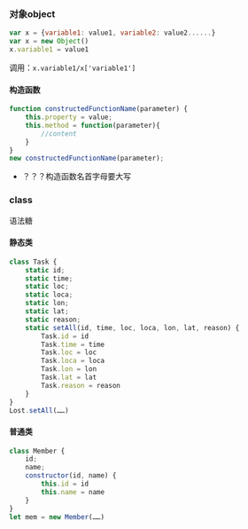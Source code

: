 ### 对象object
```javascript
var x = {variable1: value1, variable2: value2......}
var x = new Object()
x.variable1 = value1
```
调用：`x.variable1/x['variable1']`  
#### 构造函数
```JavaScript
function constructedFunctionName(parameter) {
    this.property = value; 
    this.method = function(parameter){
        //content
    }
}
new constructedFunctionName(parameter);
```
- ？？？构造函数名首字母要大写
### class
语法糖
#### 静态类
```js
class Task {
    static id;
    static time;
    static loc;
    static loca;
    static lon;
    static lat;
    static reason;
    static setAll(id, time, loc, loca, lon, lat, reason) {
        Task.id = id
        Task.time = time
        Task.loc = loc
        Task.loca = loca
        Task.lon = lon
        Task.lat = lat
        Task.reason = reason
    }
}
Lost.setAll(……)
```
#### 普通类
```js
class Member {
	id;
	name;
	constructor(id, name) {
		this.id = id
		this.name = name
	}
}
let mem = new Member(……)
```